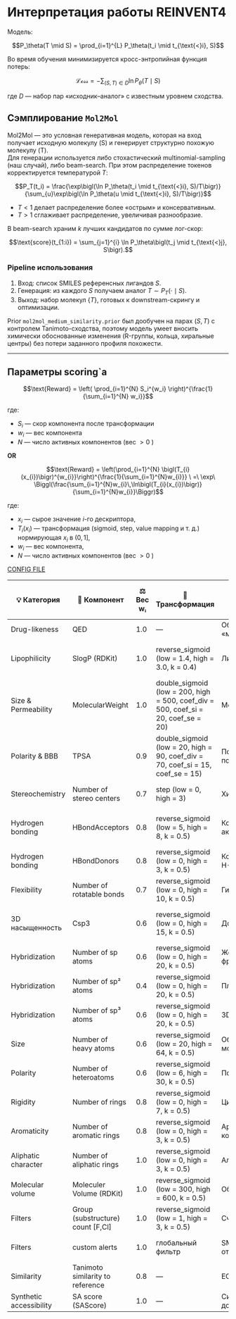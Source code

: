 # Интерпретация работы REINVENT4

Модель:

$$P_\theta(T \mid S) = \prod_{i=1}^{L} P_\theta(t_i \mid t_{\text{<}i}, S)$$

Во время обучения минимизируется кросс-энтропийная функция потерь:

$$\mathcal{Loss} = -\sum_{(S,T)\in D}\ln P_\theta(T \mid S)$$

где $D$ — набор пар «исходник–аналог» с известным уровнем сходства.

## Сэмплирование `Mol2Mol`

Mol2Mol — это условная генеративная модель, которая на вход получает исходную молекулу \(S\) и генерирует структурно похожую молекулу \(T\).  
Для генерации используется либо стохастический multinomial-sampling (наш случай), либо beam-search. При этом распределение токенов корректируется температурой $T$:

$$P_T(t_i) = \frac{\exp\bigl(\ln P_\theta(t_i \mid t_{\text{<}i}, S)/T\bigr)} {\sum_{u}\exp\bigl(\ln P_\theta(u \mid t_{\text{<}i}, S)/T\bigr)}$$

- $T<1$ делает распределение более «острым» и консервативным.  
- $T>1$ сглаживает распределение, увеличивая разнообразие.

В beam-search храним $k$ лучших кандидатов по сумме лог-скор:

$$\text{score}(t_{1:i}) = \sum_{j=1}^{i} \ln P_\theta\bigl(t_j \mid t_{\text{<}j}, S\bigr).$$

### Pipeline использования

1. Вход: список SMILES референсных лигандов $S$.  
2. Генерация: из каждого $S$ получаем аналог $T\sim P_T(\cdot\mid S)$.  
3. Выход: набор молекул $\{T\}$, готовых к downstream-скрингу и оптимизации.

Prior `mol2mol_medium_similarity.prior` был дообучен на парах $(S,T)$ с контролем Tanimoto-сходства, поэтому модель умеет вносить химически обоснованные изменения (R-группы, кольца, хиральные центры) без потери заданного профиля похожести.

---

## Параметры scoring`а

$$\text{Reward} = \left( \prod_{i=1}^{N} S_i^{w_i} \right)^{\frac{1}{\sum_{i=1}^{N} w_i}}$$

где:  
- $S_i$ — скор компонента после трансформации  
- $w_i$ — вес компонента  
- $N$ — число активных компонентов (вес $> 0$ )  

**OR**

$$\text{Reward} = \left(\prod_{i=1}^{N} \bigl(T_{i}(x_{i})\bigr)^{w_{i}}\right)^{\frac{1}{\sum_{i=1}^{N}w_{i}}} \ =\  \exp\ \Biggl(\frac{\sum_{i=1}^{N}w_{i}\,\ln\bigl(T_{i}(x_{i})\bigr)}{\sum_{i=1}^{N}w_{i}}\Biggr)$$

где:  
- $x_{i}$ — сырое значение $i$-го дескриптора,  
- $T_{i}(x_{i})$ — трансформация ($\text{sigmoid}$, $\text{step}$, $\text{value mapping}$ и т. д.) нормирующая $x_{i}$ в $(0,1]$,  
- $w_i$ — вес компонента,  
- $N$ — число активных компонентов (вес $> 0$ )  

[CONFIG FILE](./configs/REINVENT4_scoring_config.toml)

| 💡 Категория                | 🧩 Компонент                         | ⚖️ Вес wᵢ | 🔄 Трансформация                                                                 | 💬 Комментарий                                        | 📏 Химико-биологическая интерпретация диапазонов                |
|------------------------------|-------------------------------------|-----------|----------------------------------------------------------------------------------|-------------------------------------------------------|----------------------------------------------------------------|
| Drug-likeness                | QED                                 | 1.0       | —                                                                                | Общая «медикаментозность»                             |        |
| Lipophilicity                | SlogP (RDKit)                       | 1.0       | reverse_sigmoid (low = 1.4, high = 3.0, k = 0.4)                                  | Липофильность                                          | logP 1.4–3.0 — оптимум между растворимостью и проницаемостью  |
| Size & Permeability          | MolecularWeight                     | 1.0       | double_sigmoid (low = 200, high = 500, coef_div = 500, coef_si = 20, coef_se = 20) | Молекулярная масса                                     | 200–500 Da — оптимум для пероральной биодоступности и BBB       |
| Polarity & BBB               | TPSA                                | 0.9       | double_sigmoid (low = 20, high = 90, coef_div = 70, coef_si = 15, coef_se = 15)   | Полярная поверхность                                   | < 90 Å² — высокая BBB-проницаемость; < 140 Å² — пероральная доступность    |
| Stereochemistry              | Number of stereo centers            | 0.7       | step (low = 0, high = 3)                                                         | Хиральность                                            | 0–3 центра — контролируемая стереоразнообразность             |
| Hydrogen bonding             | HBondAcceptors                      | 0.8       | reverse_sigmoid (low = 5, high = 8, k = 0.5)                                      | Количество акцепторов H-связей                        | 5–8 — оптимум для селективности и мембранного транспорта      |
| Hydrogen bonding             | HBondDonors                         | 0.8       | reverse_sigmoid (low = 0, high = 3, k = 0.5)                                      | Количество доноров H-связей                            | 0–3 — баланс водородных связей и проницаемости                |
| Flexibility                  | Number of rotatable bonds           | 0.7       | reverse_sigmoid (low = 0, high = 10, k = 0.5)                                     | Гибкость молекулы                                       | ≤ 10 — достаточная мобильность без потери селективности        |
| 3D насыщенность              | Csp3                                | 0.6       | reverse_sigmoid (low = 0, high = 15, k = 0.5)                                     | Доля sp³-углеродов                                     | 0–15 — увеличение объёмности и метаболической стабильности     |
| Hybridization                | Number of sp atoms                  | 0.6       | reverse_sigmoid (low = 0, high = 20, k = 0.5)                                     | Жёсткость фрагментов                                   | sp атома влияют на плоскостность и π-системы                   |
| Hybridization                | Number of sp² atoms                 | 0.4       | reverse_sigmoid (low = 0, high = 20, k = 0.5)                                     | Плоскостность                                          | sp² — формируют π-связи и ароматические системы               |
| Hybridization                | Number of sp³ atoms                 | 0.6       | reverse_sigmoid (low = 0, high = 20, k = 0.5)                                     | 3D-насыщенность                                        | sp³ — увеличивает объём и гибкость                            |
| Size                         | Number of heavy atoms               | 0.6       | reverse_sigmoid (low = 20, high = 64, k = 0.5)                                    | Общий размер молекулы                                   | 20–64 атома — оптимум для drug-likeness и BBB                 |
| Polarity                     | Number of heteroatoms               | 0.6       | reverse_sigmoid (low = 6, high = 30, k = 0.5)                                     | Полярные атомы                                         | 6–30 — баланс полярности и липофильности                      |
| Rigidity                      | Number of rings                     | 0.8       | reverse_sigmoid (low = 0, high = 7, k = 0.5)                                      | Цикличность                                            | 0–7 колец — оптимальная жёсткость и селективность             |
| Aromaticity                  | Number of aromatic rings            | 0.8       | reverse_sigmoid (low = 0, high = 3, k = 0.5)                                      | Ароматические кольца                                   | 0–3 колца — π-π взаимодействия и селективность                |
| Aliphatic character           | Number of aliphatic rings           | 1.0       | reverse_sigmoid (low = 0, high = 3, k = 0.5)                                      | Алифатические циклы                                    | 0–3 колца — влияют на растворимость и стабильность            |
| Molecular volume             | Moleculer Volume (RDKit)            | 1.0       | reverse_sigmoid (low = 300, high = 600, k = 0.5)                                   | Объём молекулы                                         | 300–600 Å³ — баланс между размером и проницаемостью BBB       |
| Filters                      | Group (substructure) count [F,Cl]   | 1.0       | reverse_sigmoid (low = 1, high = 3, k = 0.5)                                      | Счётчик галогенов                                      | > 3 — повышенный риск токсичности и плохой ADME                |
| Filters                      | custom alerts                       | 1.0       | глобальный фильтр                                                                 | SMARTS-паттерны отбора                                | Отсекает токсичные/нестабильные фрагменты                      |
| Similarity                   | Tanimoto similarity to reference    | 0.8       | —                                                                                | ECFP6-сходство                                          | 0.7–1.0 — близкие аналоги с сохранением активности            |
| Synthetic accessibility      | SA score (SAScore)                  | 1.0       | —                                                                                | Синтетическая доступность                              |        |
